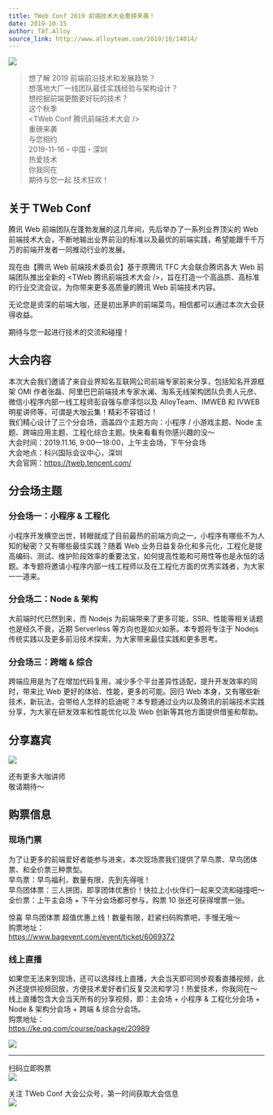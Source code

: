```yaml
---
title: TWeb Conf 2019 前端技术大会重磅来袭！
date: 2019-10-15
author: TAT.Alloy
source_link: http://www.alloyteam.com/2019/10/14014/
---
```


![](http://www.alloyteam.com/wp-content/uploads/2019/10/640.jpeg)

> 想了解 2019 前端前沿技术和发展趋势？  
> 想落地大厂一线团队最佳实践经验与架构设计？  
> 想挖掘前端更酷更好玩的技术？  
> 这个秋季  
> &lt;TWeb Conf 腾讯前端技术大会 />  
> 重磅来袭  
> 与您相约  
> 2019-11-16・中国・深圳  
> 热爱技术  
> 你我同在  
> 期待与您一起 技术狂欢！

## 关于 TWeb Conf

腾讯 Web 前端团队在蓬勃发展的这几年间，先后举办了一系列业界顶尖的 Web 前端技术大会，不断地输出业界前沿的标准以及最优的前端实践，希望能跟千千万万的前端开发者一同推动行业的发展。

现在由【腾讯 Web 前端技术委员会】基于原腾讯 TFC 大会联合腾讯各大 Web 前端团队推出全新的 &lt;TWeb 腾讯前端技术大会 />，旨在打造一个高品质、高标准的行业交流会议，为你带来更多高质量的腾讯 Web 前端技术内容。

无论您是资深的前端大咖，还是初出茅庐的前端菜鸟，相信都可以通过本次大会获得收益。

期待与您一起进行技术的交流和碰撞！

## 大会内容

本次大会我们邀请了来自业界知名互联网公司前端专家前来分享，包括知名开源框架 OMI 作者张磊、阿里巴巴前端技术专家水澜、淘系无线架构团队负责人元彦、微信小程序内部一线工程师彭自强与廖泽恺以及 AlloyTeam、IMWEB 和 IVWEB 明星讲师等，可谓是大咖云集！精彩不容错过！  
我们精心设计了三个分会场，涵盖四个主题方向：小程序 / 小游戏主题、Node 主题、跨端应用主题、工程化综合主题。快来看看有你感兴趣的没～  
大会时间：2019.11.16, 9:00—18:00，上午主会场，下午分会场  
大会地点：科兴国际会议中心，深圳  
大会官网：<https://tweb.tencent.com/>

## 分会场主题

### 分会场一：小程序 & 工程化

小程序开发横空出世，转眼就成了目前最热的前端方向之一，小程序有哪些不为人知的秘密？又有哪些最佳实践？随着 Web 业务日益复杂化和多元化，工程化是提高编码、测试、维护阶段效率的重要法宝，如何提高性能和可用性等也是永恒的话题。本专题将邀请小程序内部一线工程师以及在工程化方面的优秀实践者，为大家一一道来。

### 分会场二：Node & 架构

大前端时代已然到来，而 Nodejs 为前端带来了更多可能，SSR、性能等相关话题也是经久不衰，近期 Serverless 等方向也是如火如荼。本专题将专注于 Nodejs 传统实践以及更多前沿技术探索，为大家带来最佳实践和更多思考。

### 分会场三：跨端 & 综合

跨端应用是为了在增加代码复用，减少多个平台差异性适配，提升开发效率的同时，带来比 Web 更好的体验、性能，更多的可能。回归 Web 本身，又有哪些新技术，新玩法，会带给人怎样的启迪呢？本专题通过业内以及腾讯的前端技术实践分享，为大家在研发效率和性能优化以及 Web 创新等其他方面提供借鉴和帮助。

## 分享嘉宾

![](http://www.alloyteam.com/wp-content/uploads/2019/10/share_eiru033j4wje89i34n.png)

还有更多大咖讲师  
敬请期待～

## 购票信息

### 现场门票

为了让更多的前端爱好者能参与进来，本次现场票我们提供了早鸟票、早鸟团体票、和全价票三种票型。  
早鸟票：早鸟福利，数量有限，先到先得哦！  
早鸟团体票：三人拼团，即享团体优惠价！快拉上小伙伴们一起来交流和碰撞吧～  
全价票：上午主会场 + 下午分会场都可参与，购票 10 张还可获得增票一张。

惊喜 早鸟团体票 超值优惠上线！数量有限，赶紧扫码购票吧，手慢无哦～  
购票地址：  
<https://www.bagevent.com/event/ticket/6069372>

### 线上直播

如果您无法来到现场，还可以选择线上直播，大会当天即可同步观看直播视频，此外还提供视频回放，方便技术爱好者们反复交流和学习！热爱技术，你我同在～  
线上直播包含大会当天所有的分享视频，即：主会场 + 小程序 & 工程化分会场 + Node & 架构分会场 + 跨端 & 综合分会场。  
购票地址：  
<https://ke.qq.com/course/package/20989>

![](http://www.alloyteam.com/wp-content/uploads/2019/10/234234.jpeg)

* * *

扫码立即购票  
![](http://www.alloyteam.com/wp-content/uploads/2019/10/640.png)

关注 TWeb Conf 大会公众号，第一时间获取大会信息  
![](http://www.alloyteam.com/wp-content/uploads/2019/10/640-1.jpeg)